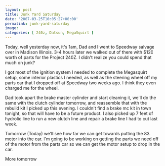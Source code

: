 ```yaml
---
layout: post
title: Junk Yard Saturday
date: '2007-03-25T10:05:27+00:00'
permalink: junk-yard-saturday
image: 
categories: [ 240z, Datsun, MegaSquirt ]
---
```

Today, well yesterday now, it's 1am, Dad and I went to Speedway salvage over in Madison Illinois. 3-4 hours later we walked out of there with $120 worth of parts for the Project 240Z. I didn't realize you could spend that much on junk?

I got most of the ignition system I needed to complete the Megasquirt setup, some interior plastics I needed, as well as the steering wheel off my parts car that I dropped off at Speedway two weeks ago. I think they even charged me for the wheel.

Dad took apart the brake master cylinder and start cleaning it, we'll do the same with the clutch cylinder tomorrow, and reassemble that with the rebuild kit I picked up this evening. I couldn't find a brake mc kit in town tonight, so that will have to be a future product. I also picked up 7 feet of hydrolic line to run a new clutch line and repair a brake line I had to cut last week.

Tomorrow (Today) we'll see how far we can get towards putting the 83 motor into the car. I'm going to be working on getting the parts we need off of the motor from the parts car so we can get the motor setup to drop in the car.

More tomorrow 
